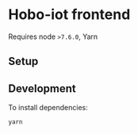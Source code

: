 # Hobo-iot frontend

Requires node `>7.6.0`, Yarn

## Setup

## Development

To install dependencies:

`yarn`
